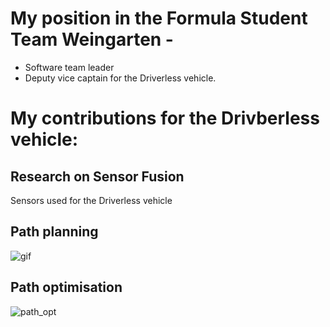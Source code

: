 
# My position in the Formula Student Team Weingarten - 

- Software team leader
- Deputy vice captain for the Driverless vehicle.


# My contributions for the Drivberless vehicle:

## Research on Sensor Fusion

Sensors used for the Driverless vehicle


## Path planning

![gif](https://media.giphy.com/media/v8LDYUkx5L3Doed9zP/giphy.gif)


## Path optimisation

![path_opt](https://user-images.githubusercontent.com/67763094/126038873-fa3500b3-75bb-4bad-96b4-8bd3ae4514b3.gif)




